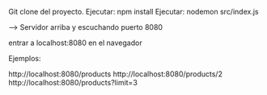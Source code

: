 Git clone del proyecto.
Ejecutar:  npm install
Ejecutar:  nodemon src/index.js

--> Servidor arriba y escuchando puerto 8080

entrar a localhost:8080 en el navegador

Ejemplos: 

http://localhost:8080/products
http://localhost:8080/products/2
http://localhost:8080/products?limit=3
